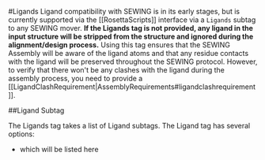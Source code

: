 #Ligands
Ligand compatibility with SEWING is in its early stages, but is currently supported via the [[RosettaScripts]] interface via a ```Ligands``` subtag to any SEWING mover. **If the Ligands tag is not provided, any ligand in the input structure will be stripped from the structure and ignored during the alignment/design process.** Using this tag ensures that the SEWING Assembly will be aware of the ligand atoms and that any residue contacts with the ligand will be preserved throughout the SEWING protocol. However, to verify that there won't be any clashes with the ligand during the assembly process, you need to provide a [[LigandClashRequirement|AssemblyRequirements#ligandclashrequirement]].

##Ligand Subtag

The Ligands tag takes a list of Ligand subtags. The Ligand tag has several options:
* which will be listed here